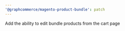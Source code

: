 ```yaml
---
'@graphcommerce/magento-product-bundle': patch
---
```


Add the ability to edit bundle products from the cart page

